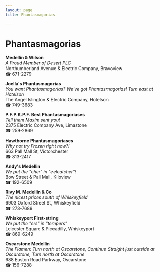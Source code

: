 ```yaml
---
layout: page 
title: Phantasmagorias

---
```



# Phantasmagorias


 **Medellin & Wilson**  
_A Proud Member of Desert PLC_  
Northumberland Avenue & Electric Company, Bravoview  
☎ 671-2279

**Joella's Phantasmagorias**  
_You want Phantasmagorias? We've got Phantasmagorias! 
Turn east at Hotelson_  
The Angel Islington & Electric Company, Hotelson  
☎ 749-3683

**P.F.P.K.P.F. Best Phantasmagoriases**  
_Tell them Maxim sent you!_  
2375 Electric Company Ave, Limastone  
☎ 259-2869

**Hawthorne Phantasmagoriases**  
_Why not try Frozen right now?!_  
663 Pall Mall St, Victorchester  
☎ 813-2417

**Andy's Medellin**  
_We put the "cher" in "eelcatcher"!_  
Bow Street & Pall Mall, Kiloview  
☎ 192-6509

**Rivy M. Medellin & Co**  
_The nicest prices south of Whiskeyfield_  
6903 Oxford Street St, Whiskeyfield  
☎ 273-7689

**Whiskeyport First-string**  
_We put the "ers" in "tempers"_  
Leicester Square & Piccadilly, Whiskeyport  
☎ 869-6249

**Oscarstone Medellin**  
_The Flamen: Turn north at Oscarstone, Continue Straight just outside at Oscarstone, Turn north at Oscarstone_  
688 Euston Road Parkway, Oscarstone  
☎ 156-7288

